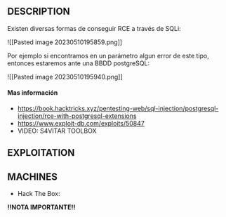 
## DESCRIPTION

Existen diversas formas de conseguir RCE a través de SQLi:

![[Pasted image 20230510195859.png]]

Por ejemplo si encontramos en un parámetro algun error de este tipo, entonces estaremos ante una BBDD postgreSQL:

![[Pasted image 20230510195940.png]]


#### Mas información
* https://book.hacktricks.xyz/pentesting-web/sql-injection/postgresql-injection/rce-with-postgresql-extensions
* https://www.exploit-db.com/exploits/50847
* VIDEO: S4VITAR TOOLBOX


## EXPLOITATION







## MACHINES

* Hack The Box: 

**!!NOTA IMPORTANTE!!** 